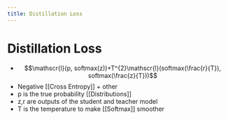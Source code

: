 ```yaml
---
title: Distillation Loss
---
```


# Distillation Loss
- $$\mathscr{l}(p, softmax(z))+T^{2}\mathscr{l}(softmax(\frac{r}{T}), softmax(\frac{z}{T}))$$
- Negative [[Cross Entropy]] + other
- p is the true probability [[Distributions]]
- z,r are outputs of the student and teacher model
- T is the temperature to make [[Softmax]] smoother
















































